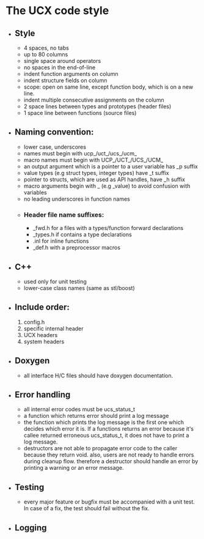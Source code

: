 # The UCX code style

* ## Style
  * 4 spaces, no tabs
  * up to 80 columns
  * single space around operators
  * no spaces in the end-of-line
  * indent function arguments on column
  * indent structure fields on column
  * scope: open on same line, except function body, which is on a new line.
  * indent multiple consecutive assignments on the column
  * 2 space lines between types and prototypes (header files)
  * 1 space line between functions (source files) 


* ## Naming convention:
  * lower case, underscores
  * names must begin with ucp_/uct_/ucs_/ucm_
  * macro names must begin with UCP_/UCT_/UCS_/UCM_
  * an output argument which is a pointer to a user variable has _p suffix
  * value types (e.g struct types, integer types) have _t suffix
  * pointer to structs, which are used as API handles, have _h suffix
  * macro arguments begin with _ (e.g _value) to avoid confusion with variables
  * no leading underscores in function names
  * ### Header file name suffixes:
     * _fwd.h   for a files with a types/function forward declarations
     * _types.h if contains a type declarations
     * .inl     for inline functions
     * _def.h   with a preprocessor macros


* ## C++
  * used only for unit testing
  * lower-case class names (same as stl/boost)
 

* ## Include order:
   1. config.h
   2. specific internal header
   3. UCX headers
   4. system headers


* ## Doxygen
  * all interface H/C files should have doxygen documentation.
 

* ## Error handling
  * all internal error codes must be ucs_status_t
  * a function which returns error should print a log message
  * the function which prints the log message is the first one which decides which
    error it is. If a functions returns an error because it's callee returned 
    erroneous ucs_status_t, it does not have to print a log message.
  * destructors are not able to propagate error code to the caller because they
    return void. also, users are not ready to handle errors during cleanup flow.
    therefore a destructor should handle an error by printing a warning or an
    error message.


* ## Testing
  * every major feature or bugfix must be accompanied with a unit test. In case
    of a fix, the test should fail without the fix.


* ## Logging
